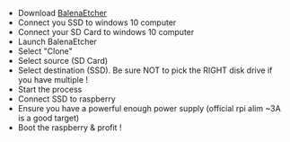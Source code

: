 - Download [BalenaEtcher](https://www.balena.io/etcher)
- Connect you SSD to windows 10 computer
- Connect your SD Card to windows 10 computer
- Launch BalenaEtcher
- Select "Clone"
- Select source (SD Card)
- Select destination (SSD). Be sure NOT to pick the RIGHT disk drive if you have multiple !
- Start the process
- Connect SSD to raspberry
- Ensure you have a powerful enough power supply (official rpi alim ~3A is a good target)
- Boot the raspberry & profit !

